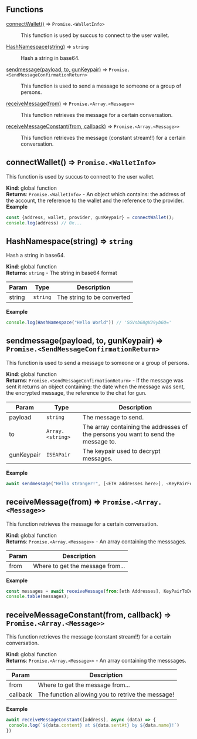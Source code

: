 ## Functions

<dl>
<dt><a href="#connectWallet">connectWallet()</a> ⇒ <code>Promise.&lt;WalletInfo&gt;</code></dt>
<dd><p>This function is used by succus to connect to the user wallet.</p>
</dd>
<dt><a href="#HashNamespace">HashNamespace(string)</a> ⇒ <code>string</code></dt>
<dd><p>Hash a string in base64.</p>
</dd>
<dt><a href="#sendmessage">sendmessage(payload, to, gunKeypair)</a> ⇒ <code>Promise.&lt;SendMessageConfirmationReturn&gt;</code></dt>
<dd><p>This function is used to send a message to someone or a group of persons.</p>
</dd>
<dt><a href="#receiveMessage">receiveMessage(from)</a> ⇒ <code>Promise.&lt;Array.&lt;Message&gt;&gt;</code></dt>
<dd><p>This function retrieves the message for a certain conversation.</p>
</dd>
<dt><a href="#receiveMessageConstant">receiveMessageConstant(from, callback)</a> ⇒ <code>Promise.&lt;Array.&lt;Message&gt;&gt;</code></dt>
<dd><p>This function retrieves the message (constant stream!!) for a certain conversation.</p>
</dd>
</dl>

<a name="connectWallet"></a>

## connectWallet() ⇒ <code>Promise.&lt;WalletInfo&gt;</code>
This function is used by succus to connect to the user wallet.

**Kind**: global function  
**Returns**: <code>Promise.&lt;WalletInfo&gt;</code> - An object which contains: the address of the account, the reference to the wallet and the reference to the provider.  
**Example**  
```js
const {address, wallet, provider, gunKeypair} = connectWallet();
console.log(address) // 0x...
```
<a name="HashNamespace"></a>

## HashNamespace(string) ⇒ <code>string</code>
Hash a string in base64.

**Kind**: global function  
**Returns**: <code>string</code> - The string in base64 format  

| Param | Type | Description |
| --- | --- | --- |
| string | <code>string</code> | The string to be converted |

**Example**  
```js
console.log(HashNamespace("Hello World")) // 'SGVsbG8gV29ybGQ='
```
<a name="sendmessage"></a>

## sendmessage(payload, to, gunKeypair) ⇒ <code>Promise.&lt;SendMessageConfirmationReturn&gt;</code>
This function is used to send a message to someone or a group of persons.

**Kind**: global function  
**Returns**: <code>Promise.&lt;SendMessageConfirmationReturn&gt;</code> - If the message was sent it returns an object containing: the date when the message was sent, the encrypted message, the reference to the chat for gun.  

| Param | Type | Description |
| --- | --- | --- |
| payload | <code>string</code> | The message to send. |
| to | <code>Array.&lt;string&gt;</code> | The array containing the addresses of the persons you want to send the message to. |
| gunKeypair | <code>ISEAPair</code> | The keypair used to decrypt messages. |

**Example**  
```js
await sendmessage("Hello stranger!", [<ETH addresses here>], <KeyPairForEncryption => generate it with SEA.pair()>)
```
<a name="receiveMessage"></a>

## receiveMessage(from) ⇒ <code>Promise.&lt;Array.&lt;Message&gt;&gt;</code>
This function retrieves the message for a certain conversation.

**Kind**: global function  
**Returns**: <code>Promise.&lt;Array.&lt;Message&gt;&gt;</code> - An array containing the messsages.  

| Param | Description |
| --- | --- |
| from | Where to get the message from... |

**Example**  
```js
const messages = await receiveMessage(from:[eth Addresses], KeyPairToDecryptMSG)
console.table(messages);
```
<a name="receiveMessageConstant"></a>

## receiveMessageConstant(from, callback) ⇒ <code>Promise.&lt;Array.&lt;Message&gt;&gt;</code>
This function retrieves the message (constant stream!!) for a certain conversation.

**Kind**: global function  
**Returns**: <code>Promise.&lt;Array.&lt;Message&gt;&gt;</code> - An array containing the messsages.  

| Param | Description |
| --- | --- |
| from | Where to get the message from... |
| callback | The function allowing you to retrive the message! |

**Example**  
```js
await receiveMessageConstant([address], async (data) => {
 console.log(`${data.content} at ${data.sentAt} by ${data.name}!`)
})
```
